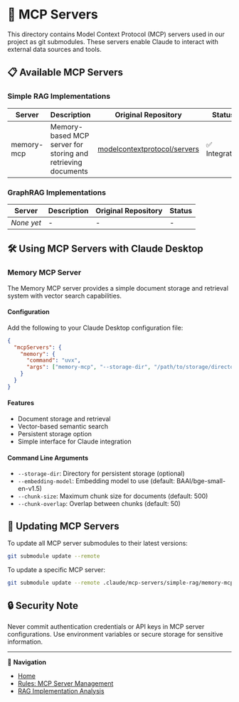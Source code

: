 # 🔌 MCP Servers

This directory contains Model Context Protocol (MCP) servers used in our project as git submodules. These servers enable Claude to interact with external data sources and tools.

## 📋 Available MCP Servers

### Simple RAG Implementations

| Server | Description | Original Repository | Status |
|--------|-------------|---------------------|--------|
| memory-mcp | Memory-based MCP server for storing and retrieving documents | [modelcontextprotocol/servers](https://github.com/modelcontextprotocol/servers/tree/main/src/memory) | ✅ Integrated |

### GraphRAG Implementations

| Server | Description | Original Repository | Status |
|--------|-------------|---------------------|--------|
| *None yet* | - | - | - |

## 🛠️ Using MCP Servers with Claude Desktop

### Memory MCP Server

The Memory MCP server provides a simple document storage and retrieval system with vector search capabilities.

#### Configuration

Add the following to your Claude Desktop configuration file:

```json
{
  "mcpServers": {
    "memory": {
      "command": "uvx",
      "args": ["memory-mcp", "--storage-dir", "/path/to/storage/directory"]
    }
  }
}
```

#### Features

- Document storage and retrieval
- Vector-based semantic search
- Persistent storage option
- Simple interface for Claude integration

#### Command Line Arguments

- `--storage-dir`: Directory for persistent storage (optional)
- `--embedding-model`: Embedding model to use (default: BAAI/bge-small-en-v1.5)
- `--chunk-size`: Maximum chunk size for documents (default: 500)
- `--chunk-overlap`: Overlap between chunks (default: 50)

## 🔄 Updating MCP Servers

To update all MCP server submodules to their latest versions:

```bash
git submodule update --remote
```

To update a specific MCP server:

```bash
git submodule update --remote .claude/mcp-servers/simple-rag/memory-mcp
```

## 🔒 Security Note

Never commit authentication credentials or API keys in MCP server configurations. Use environment variables or secure storage for sensitive information.

---

🧭 **Navigation**
- [Home](/CLAUDE.md)
- [Rules: MCP Server Management](/.claude/rules/mcp-server-management.md)
- [RAG Implementation Analysis](/docs/logs/2025-05-19/rag-implementation-analysis.md)